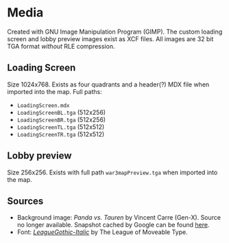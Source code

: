 # Media

Created with GNU Image Manipulation Program (GIMP). The custom loading screen and lobby preview images exist as XCF files. All images are 32 bit TGA format _without_ RLE compression.

## Loading Screen

Size 1024x768. Exists as four quadrants and a header(?) MDX file when imported into the map. Full paths:

- `LoadingScreen.mdx`
- `LoadingScreenBL.tga` (512x256)
- `LoadingScreenBR.tga` (512x256)
- `LoadingScreenTL.tga` (512x512)
- `LoadingScreenTR.tga` (512x512)

## Lobby preview

Size 256x256. Exists with full path `war3mapPreview.tga` when imported into the map.

## Sources

- Background image: _Panda vs. Tauren_ by Vincent Carre (Gen-X). Source no longer available. Snapshot cached by Google can be found [here](http://webcache.googleusercontent.com/search?q=cache:3Kcu-IVZL1AJ:eu.battle.net/wow/en/media/fanart/%3Fview%3Dfanart-0106%26keywords%3Drace.panda+&cd=13&hl=sv&ct=clnk&gl=se). 
- Font: [_LeagueGothic-Italic_](https://www.ffonts.net/LeagueGothic-Italic.font) by The League of Moveable Type.